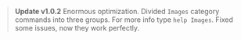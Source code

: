 > **__Update v1.0.2__**
> Enormous optimization. Divided `Images` category commands into three groups. For more info type `help Images`. Fixed some issues, now they work perfectly.
